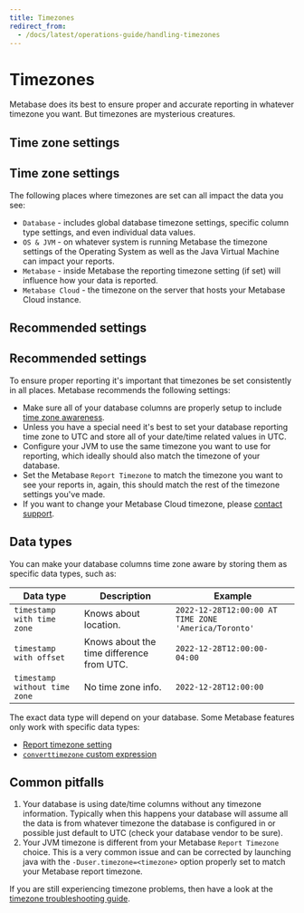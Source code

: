 ```yaml
---
title: Timezones
redirect_from:
  - /docs/latest/operations-guide/handling-timezones
---
```


# Timezones

Metabase does its best to ensure proper and accurate reporting in whatever timezone you want. But timezones are mysterious creatures.

## Time zone settings

## Time zone settings

The following places where timezones are set can all impact the data you see:

- `Database` - includes global database timezone settings, specific column type settings, and even individual data values.
- `OS & JVM` - on whatever system is running Metabase the timezone settings of the Operating System as well as the Java Virtual Machine can impact your reports.
- `Metabase` - inside Metabase the reporting timezone setting (if set) will influence how your data is reported.
- `Metabase Cloud` - the timezone on the server that hosts your Metabase Cloud instance.

## Recommended settings

## Recommended settings

To ensure proper reporting it's important that timezones be set consistently in all places. Metabase recommends the following settings:

- Make sure all of your database columns are properly setup to include [time zone awareness](#data-types).
- Unless you have a special need it's best to set your database reporting time zone to UTC and store all of your date/time related values in UTC.
- Configure your JVM to use the same timezone you want to use for reporting, which ideally should also match the timezone of your database.
- Set the Metabase `Report Timezone` to match the timezone you want to see your reports in, again, this should match the rest of the timezone settings you've made.
- If you want to change your Metabase Cloud timezone, please [contact support](https://www.metabase.com/help-premium).

## Data types

You can make your database columns time zone aware by storing them as specific data types, such as:

| Data type                     | Description                               | Example                                              |
| ----------------------------- | ----------------------------------------- | ---------------------------------------------------- |
| `timestamp with time zone`    | Knows about location.                     | `2022-12-28T12:00:00 AT TIME ZONE 'America/Toronto'` |
| `timestamp with offset`       | Knows about the time difference from UTC. | `2022-12-28T12:00:00-04:00`                          |
| `timestamp without time zone` | No time zone info.                        | `2022-12-28T12:00:00`                                |

The exact data type will depend on your database. Some Metabase features only work with specific data types:

- [Report timezone setting](../configuring-metabase/localization.md#report-timezone)
- [`converttimezone` custom expression](../questions/query-builder/expressions/converttimezone.md)

## Common pitfalls

1. Your database is using date/time columns without any timezone information. Typically when this happens your database will assume all the data is from whatever timezone the database is configured in or possible just default to UTC (check your database vendor to be sure).
2. Your JVM timezone is different from your Metabase `Report Timezone` choice. This is a very common issue and can be corrected by launching java with the `-Duser.timezone=<timezone>` option properly set to match your Metabase report timezone.

If you are still experiencing timezone problems, then have a look at the [timezone troubleshooting guide](../troubleshooting-guide/timezones.md).
